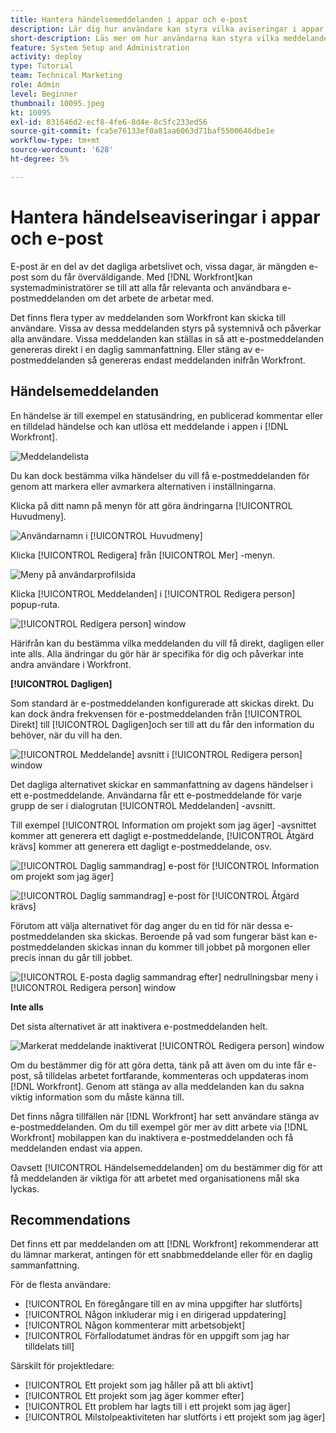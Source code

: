 ```yaml
---
title: Hantera händelsemeddelanden i appar och e-post
description: Lär dig hur användare kan styra vilka aviseringar i appar och e-postmeddelanden de får så att de får relevanta och användbara e-postmeddelanden om deras arbete.
short-description: Läs mer om hur användarna kan styra vilka meddelanden i appen och e-postmeddelanden de får.
feature: System Setup and Administration
activity: deploy
type: Tutorial
team: Technical Marketing
role: Admin
level: Beginner
thumbnail: 10095.jpeg
kt: 10095
exl-id: 831646d2-ecf8-4fe6-8d4e-8c5fc233ed56
source-git-commit: fca5e76133ef0a81aa6063d71baf5500646dbe1e
workflow-type: tm+mt
source-wordcount: '628'
ht-degree: 5%

---
```


# Hantera händelseaviseringar i appar och e-post

E-post är en del av det dagliga arbetslivet och, vissa dagar, är mängden e-post som du får överväldigande. Med [!DNL Workfront]kan systemadministratörer se till att alla får relevanta och användbara e-postmeddelanden om det arbete de arbetar med.

Det finns flera typer av meddelanden som Workfront kan skicka till användare. Vissa av dessa meddelanden styrs på systemnivå och påverkar alla användare. Vissa meddelanden kan ställas in så att e-postmeddelanden genereras direkt i en daglig sammanfattning. Eller stäng av e-postmeddelanden så genereras endast meddelanden inifrån Workfront.

## Händelsemeddelanden

En händelse är till exempel en statusändring, en publicerad kommentar eller en tilldelad händelse och kan utlösa ett meddelande i appen i [!DNL Workfront].

![Meddelandelista](assets/admin-fund-user-notifications-01.png)

Du kan dock bestämma vilka händelser du vill få e-postmeddelanden för genom att markera eller avmarkera alternativen i inställningarna.

Klicka på ditt namn på menyn för att göra ändringarna [!UICONTROL Huvudmeny].

![Användarnamn i [!UICONTROL Huvudmeny]](assets/admin-fund-user-notifications-02.png)

Klicka [!UICONTROL Redigera] från [!UICONTROL Mer] -menyn.

![Meny på användarprofilsida](assets/admin-fund-user-notifications-03.png)

Klicka [!UICONTROL Meddelanden] i [!UICONTROL Redigera person] popup-ruta.

![[!UICONTROL Redigera person] window](assets/admin-fund-user-notifications-04.png)

Härifrån kan du bestämma vilka meddelanden du vill få direkt, dagligen eller inte alls. Alla ändringar du gör här är specifika för dig och påverkar inte andra användare i Workfront.

**[!UICONTROL Dagligen]**

Som standard är e-postmeddelanden konfigurerade att skickas direkt. Du kan dock ändra frekvensen för e-postmeddelanden från [!UICONTROL Direkt] till [!UICONTROL Dagligen]och ser till att du får den information du behöver, när du vill ha den.

![[!UICONTROL Meddelande] avsnitt i [!UICONTROL Redigera person] window](assets/admin-fund-user-notifications-05.png)

Det dagliga alternativet skickar en sammanfattning av dagens händelser i ett e-postmeddelande. Användarna får ett e-postmeddelande för varje grupp de ser i dialogrutan [!UICONTROL Meddelanden] -avsnitt.

Till exempel [!UICONTROL Information om projekt som jag äger] -avsnittet kommer att generera ett dagligt e-postmeddelande, [!UICONTROL Åtgärd krävs] kommer att generera ett dagligt e-postmeddelande, osv.

![[!UICONTROL Daglig sammandrag] e-post för [!UICONTROL Information om projekt som jag äger]](assets/admin-fund-user-notifications-06.png)

![[!UICONTROL Daglig sammandrag] e-post för [!UICONTROL Åtgärd krävs]](assets/admin-fund-user-notifications-07.png)

Förutom att välja alternativet för dag anger du en tid för när dessa e-postmeddelanden ska skickas. Beroende på vad som fungerar bäst kan e-postmeddelanden skickas innan du kommer till jobbet på morgonen eller precis innan du går till jobbet.

![[!UICONTROL E-posta daglig sammandrag efter] nedrullningsbar meny i [!UICONTROL Redigera person] window](assets/admin-fund-user-notifications-08.png)

**Inte alls**

Det sista alternativet är att inaktivera e-postmeddelanden helt.

![Markerat meddelande inaktiverat [!UICONTROL Redigera person] window](assets/admin-fund-user-notifications-09.png)

Om du bestämmer dig för att göra detta, tänk på att även om du inte får e-post, så tilldelas arbetet fortfarande, kommenteras och uppdateras inom [!DNL Workfront]. Genom att stänga av alla meddelanden kan du sakna viktig information som du måste känna till.

Det finns några tillfällen när [!DNL Workfront] har sett användare stänga av e-postmeddelanden. Om du till exempel gör mer av ditt arbete via [!DNL Workfront] mobilappen kan du inaktivera e-postmeddelanden och få meddelanden endast via appen.

Oavsett [!UICONTROL Händelsemeddelanden] om du bestämmer dig för att få meddelanden är viktiga för att arbetet med organisationens mål ska lyckas.


## Recommendations

Det finns ett par meddelanden om att [!DNL Workfront] rekommenderar att du lämnar markerat, antingen för ett snabbmeddelande eller för en daglig sammanfattning.

För de flesta användare:

* [!UICONTROL En föregångare till en av mina uppgifter har slutförts]
* [!UICONTROL Någon inkluderar mig i en dirigerad uppdatering]
* [!UICONTROL Någon kommenterar mitt arbetsobjekt]
* [!UICONTROL Förfallodatumet ändras för en uppgift som jag har tilldelats till]


Särskilt för projektledare:

* [!UICONTROL Ett projekt som jag håller på att bli aktivt]
* [!UICONTROL Ett projekt som jag äger kommer efter]
* [!UICONTROL Ett problem har lagts till i ett projekt som jag äger]
* [!UICONTROL Milstolpeaktiviteten har slutförts i ett projekt som jag äger]


<!---
learn more URLs
Email notifications
guide: manage your notifications
--->
